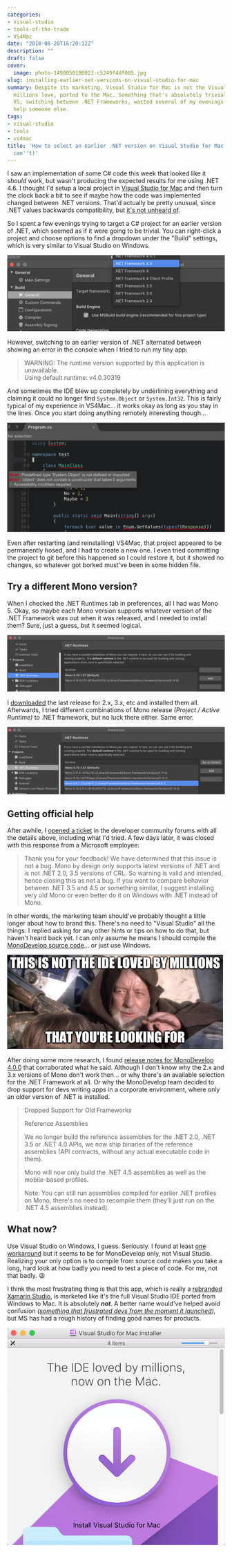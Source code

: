 ```yaml
---
categories:
- visual-studio
- tools-of-the-trade
- VS4Mac
date: "2018-08-20T16:20:12Z"
description: ""
draft: false
cover:
  image: photo-1498050108023-c5249f4df085.jpg
slug: installing-earlier-net-versions-on-visual-studio-for-mac
summary: Despite its marketing, Visual Studio for Mac is not the Visual Studio that
  millions love, ported to the Mac. Something that's absolutely trivial in standard
  VS, switching between .NET Frameworks, wasted several of my evenings. Maybe it'll
  help someone else.
tags:
- visual-studio
- tools
- vs4mac
title: 'How to select an earlier .NET version on Visual Studio for Mac (tl;dr: you
  can''t)'
---
```

I saw an implementation of some C# code this week that looked like it _should_ work, but wasn't producing the expected results for me using .NET 4.6. I thought I'd setup a local project in [Visual Studio for Mac](https://visualstudio.microsoft.com/vs/mac/) and then turn the clock back a bit to see if maybe how the code was implemented changed between .NET versions. That'd actually be pretty unusual, since .NET values backwards compatibility, but [it's not unheard of](https://blogs.msdn.microsoft.com/ericlippert/2009/11/16/closing-over-the-loop-variable-part-two/).

So I spent a few evenings trying to target a C# project for an earlier version of .NET, which seemed as if it were going to be trivial. You can right-click a project and choose options to find a dropdown under the "Build" settings, which is very similar to Visual Studio on Windows.

![vs4mac-target-framework](vs4mac-target-framework.png)

However, switching to an earlier version of .NET alternated between showing an error in the console when I tried to run my tiny app:

> WARNING: The runtime version supported by this application is unavailable.  
> Using default runtime: v4.0.30319

And sometimes the IDE blew up completely by underlining everything and claiming it could no longer find `System.Object` or `System.Int32`. This is fairly typical of my experience in VS4Mac... it works okay as long as you stay in the lines. Once you start doing anything remotely interesting though...

![vs4mac-whats-an-integer](vs4mac-whats-an-integer.png)

Even after restarting (and reinstalling) VS4Mac, that project appeared to be permanently hosed, and I had to create a new one. I even tried committing the project to git before this happened so I could restore it, but it showed no changes, so whatever got borked must've been in some hidden file.

## Try a different Mono version?

When I checked the .NET Runtimes tab in preferences, all I had was Mono 5. Okay, so maybe each Mono version supports whatever version of the .NET Framework was out when it was released, and I needed to install them? Sure, just a guess, but it seemed logical.

![mono-5-only](mono-5-only.png)

I [downloaded](https://download.mono-project.com/archive/) the last release for 2.x, 3.x, etc and installed them all. Afterwards, I tried different combinations of Mono release _(Project / Active Runtime)_ to .NET framework, but no luck there either. Same error.

![all-the-monos](all-the-monos.png)

## Getting official help

After awhile, I [opened a ticket](https://developercommunity.visualstudio.com/content/problem/309591/getting-the-runtime-version-supported-by-this-appl.html) in the developer community forums with all the details above, including what I'd tried. A few days later, it was closed with this response from a Microsoft employee:

> Thank you for your feedback! We have determined that this issue is not a bug. Mono by design only supports latest versions of .NET and is not .NET 2.0, 3.5 versions of CRL. So warning is valid and intended, hence closing this as not a bug. If you want to compare behavior between .NET 3.5 and 4.5 or something similar, I suggest installing very old Mono or even better do it on Windows with .NET instead of Mono.

In other words, the marketing team should've probably thought a little longer about how to brand this. There's no need to "Visual Studio" all the things. I replied asking for any other hints or tips on how to do that, but haven't heard back yet. I can only assume he means I should compile the [MonoDevelop source code](https://github.com/mono/monodevelop)... or just use Windows.

![not-the-ide-loved-by-millions](not-the-ide-loved-by-millions.png)

After doing some more research, I found [release notes for MonoDevelop 4.0.0](https://www.mono-project.com/docs/about-mono/releases/4.0.0/#dropped-support-for-old-frameworks) that corraborated what he said. Although I don't know why the 2.x and 3.x versions of Mono don't work then... or why there's an available selection for the .NET Framework at all. Or why the MonoDevelop team decided to drop support for devs writing apps in a corporate environment, where only an older version of .NET is installed.

> Dropped Support for Old Frameworks  
>   
> Reference Assemblies  
>   
> We no longer build the reference assemblies for the .NET 2.0, .NET 3.5 or .NET 4.0 APIs, we now ship binaries of the reference assemblies (API contracts, without any actual executable code in them).  
>   
> Mono will now only build the .NET 4.5 assemblies as well as the mobile-based profiles.  
>   
> Note: You can still run assemblies compiled for earlier .NET profiles on Mono, there's no need to recompile them (they’ll just run on the .NET 4.5 assemblies instead).

## What now?

Use Visual Studio on Windows, I guess. Seriously. I found at least [one workaround](https://blog.rubenwardy.com/2016/07/20/rimworld-install-monodevelop-with-dot-net-3.5/) but it seems to be for MonoDevelop only, not Visual Studio. Realizing your only option is to compile from source code makes you take a long, hard look at how badly you need to test a piece of code. For me, not that badly. 😩

I think the most frustrating thing is that this app, which is really a [rebranded Xamarin Studio](https://developer.xamarin.com/releases/studio/xamarin.studio_6.3/xamarin.studio_6.3/), is marketed like it's the full Visual Studio IDE ported from Windows to Mac. It is absolutely _**not**_. A better name would've helped avoid confusion _(_[_something that frustrated devs from the moment it launched_](https://news.ycombinator.com/item?id=14308754)_),_ but MS has had a rough history of finding good names for products.

![](vs4mac-installation.jpg)
